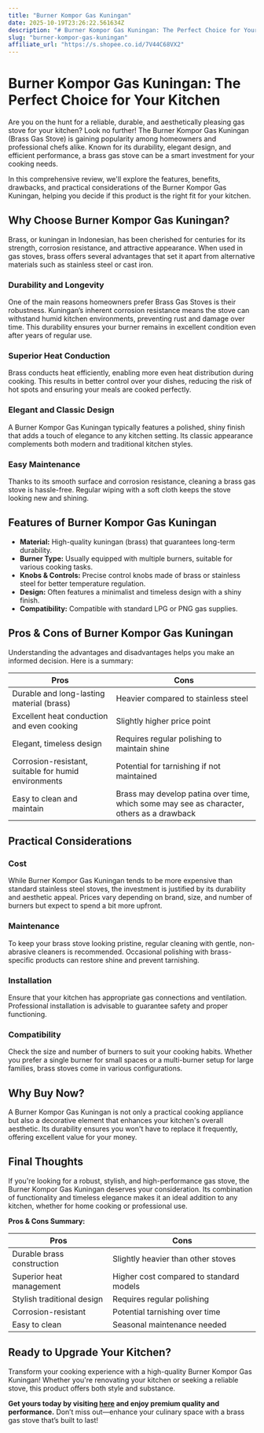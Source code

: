```yaml
---
title: "Burner Kompor Gas Kuningan"
date: 2025-10-19T23:26:22.561634Z
description: "# Burner Kompor Gas Kuningan: The Perfect Choice for Your Kitchen..."
slug: "burner-kompor-gas-kuningan"
affiliate_url: "https://s.shopee.co.id/7V44C68VX2"
---
```

# Burner Kompor Gas Kuningan: The Perfect Choice for Your Kitchen

Are you on the hunt for a reliable, durable, and aesthetically pleasing gas stove for your kitchen? Look no further! The Burner Kompor Gas Kuningan (Brass Gas Stove) is gaining popularity among homeowners and professional chefs alike. Known for its durability, elegant design, and efficient performance, a brass gas stove can be a smart investment for your cooking needs.

In this comprehensive review, we'll explore the features, benefits, drawbacks, and practical considerations of the Burner Kompor Gas Kuningan, helping you decide if this product is the right fit for your kitchen.

## Why Choose Burner Kompor Gas Kuningan?

Brass, or kuningan in Indonesian, has been cherished for centuries for its strength, corrosion resistance, and attractive appearance. When used in gas stoves, brass offers several advantages that set it apart from alternative materials such as stainless steel or cast iron.

### Durability and Longevity

One of the main reasons homeowners prefer Brass Gas Stoves is their robustness. Kuningan’s inherent corrosion resistance means the stove can withstand humid kitchen environments, preventing rust and damage over time. This durability ensures your burner remains in excellent condition even after years of regular use.

### Superior Heat Conduction

Brass conducts heat efficiently, enabling more even heat distribution during cooking. This results in better control over your dishes, reducing the risk of hot spots and ensuring your meals are cooked perfectly.

### Elegant and Classic Design

A Burner Kompor Gas Kuningan typically features a polished, shiny finish that adds a touch of elegance to any kitchen setting. Its classic appearance complements both modern and traditional kitchen styles.

### Easy Maintenance

Thanks to its smooth surface and corrosion resistance, cleaning a brass gas stove is hassle-free. Regular wiping with a soft cloth keeps the stove looking new and shining.

## Features of Burner Kompor Gas Kuningan

- **Material:** High-quality kuningan (brass) that guarantees long-term durability.
- **Burner Type:** Usually equipped with multiple burners, suitable for various cooking tasks.
- **Knobs & Controls:** Precise control knobs made of brass or stainless steel for better temperature regulation.
- **Design:** Often features a minimalist and timeless design with a shiny finish.
- **Compatibility:** Compatible with standard LPG or PNG gas supplies.

## Pros & Cons of Burner Kompor Gas Kuningan

Understanding the advantages and disadvantages helps you make an informed decision. Here is a summary:

| Pros                                              | Cons                                    |
|---------------------------------------------------|-----------------------------------------|
| Durable and long-lasting material (brass)       | Heavier compared to stainless steel |
| Excellent heat conduction and even cooking      | Slightly higher price point           |
| Elegant, timeless design                        | Requires regular polishing to maintain shine |
| Corrosion-resistant, suitable for humid environments | Potential for tarnishing if not maintained |
| Easy to clean and maintain                      | Brass may develop patina over time, which some may see as character, others as a drawback |

## Practical Considerations

### Cost

While Burner Kompor Gas Kuningan tends to be more expensive than standard stainless steel stoves, the investment is justified by its durability and aesthetic appeal. Prices vary depending on brand, size, and number of burners but expect to spend a bit more upfront.

### Maintenance

To keep your brass stove looking pristine, regular cleaning with gentle, non-abrasive cleaners is recommended. Occasional polishing with brass-specific products can restore shine and prevent tarnishing.

### Installation

Ensure that your kitchen has appropriate gas connections and ventilation. Professional installation is advisable to guarantee safety and proper functioning.

### Compatibility

Check the size and number of burners to suit your cooking habits. Whether you prefer a single burner for small spaces or a multi-burner setup for large families, brass stoves come in various configurations.

## Why Buy Now?

A Burner Kompor Gas Kuningan is not only a practical cooking appliance but also a decorative element that enhances your kitchen's overall aesthetic. Its durability ensures you won't have to replace it frequently, offering excellent value for your money.

## Final Thoughts

If you're looking for a robust, stylish, and high-performance gas stove, the Burner Kompor Gas Kuningan deserves your consideration. Its combination of functionality and timeless elegance makes it an ideal addition to any kitchen, whether for home cooking or professional use.

**Pros & Cons Summary:**

| Pros                                              | Cons                                    |
|---------------------------------------------------|-----------------------------------------|
| Durable brass construction                        | Slightly heavier than other stoves    |
| Superior heat management                          | Higher cost compared to standard models |
| Stylish traditional design                        | Requires regular polishing           |
| Corrosion-resistant                                | Potential tarnishing over time       |
| Easy to clean                                    | Seasonal maintenance needed          |

## Ready to Upgrade Your Kitchen?

Transform your cooking experience with a high-quality Burner Kompor Gas Kuningan! Whether you're renovating your kitchen or seeking a reliable stove, this product offers both style and substance.

**Get yours today by visiting [here](https://s.shopee.co.id/7V44C68VX2) and enjoy premium quality and performance.** Don’t miss out—enhance your culinary space with a brass gas stove that’s built to last!